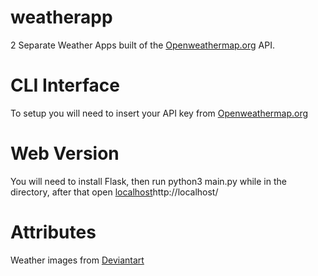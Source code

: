 # weatherapp
2 Separate Weather Apps built of the [Openweathermap.org](https://openweathermap.org/) API.

# CLI Interface
To setup you will need to insert your API key from [Openweathermap.org](https://openweathermap.org/)

# Web Version
You will need to install Flask, then run python3 main.py while in the directory, after that open [localhost](http://localhost/)http://localhost/

# Attributes
Weather images from [Deviantart](https://www.deviantart.com/kaboom88/art/Smooth-Weather-Icons-358130423)
